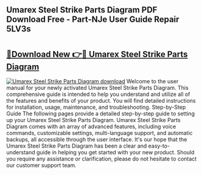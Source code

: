 ## Umarex Steel Strike Parts Diagram PDF Download Free - Part-NJe User Guide Repair 5LV3s

# <h2><a href="http://dfrk8c6.blite.top/?on=Umarex+Steel+Strike+Parts+Diagram">🔗Download New 👉🔴 Umarex Steel Strike Parts Diagram</a></h2>

[![Umarex Steel Strike Parts Diagram download](https://i.imgur.com/lujVjoI.png)](http://dfrk8c6.blite.top/?on=Umarex+Steel+Strike+Parts+Diagram)
Welcome to the user manual for your newly activated Umarex Steel Strike Parts Diagram. This comprehensive guide is intended to help you understand and utilize all of the features and benefits of your product. You will find detailed instructions for installation, usage, maintenance, and troubleshooting. Step-by-Step Guide The following pages provide a detailed step-by-step guide to setting up your Umarex Steel Strike Parts Diagram. Umarex Steel Strike Parts Diagram comes with an array of advanced features, including voice commands, customizable settings, multi-language support, and automatic backups, all accessible through the user interface. It's our hope that the Umarex Steel Strike Parts Diagram has been a clear and easy-to-understand guide in helping you get started with your new product. Should you require any assistance or clarification, please do not hesitate to contact our customer support team.
